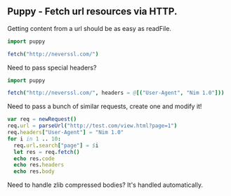 ## Puppy - Fetch url resources via HTTP.

Getting content from a url should be as easy as readFile.

```nim
import puppy

fetch("http://neverssl.com/")

```

Need to pass special headers?

```nim
import puppy

fetch("http://neverssl.com/", headers = @[("User-Agent", "Nim 1.0"]))

```

Need to pass a bunch of similar requests, create one and modify it!

```nim
var req = newRequest()
req.url = parseUrl("http://test.com/view.html?page=1")
req.headers["User-Agent"] = "Nim 1.0"
for i in 1 .. 10:
  req.url.search["page"] = $i
  let res = req.fetch()
  echo res.code
  echo res.headers
  echo res.body
```

Need to handle zlib compressed bodies? It's handled automatically.
